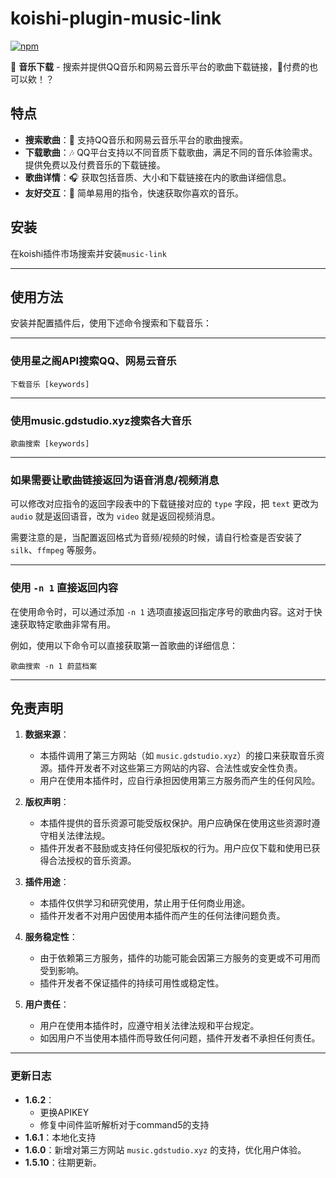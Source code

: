 
# koishi-plugin-music-link

[![npm](https://img.shields.io/npm/v/koishi-plugin-music-link?style=flat-square)](https://www.npmjs.com/package/koishi-plugin-music-link)

🎵 **音乐下载** - 搜索并提供QQ音乐和网易云音乐平台的歌曲下载链接，🤩付费的也可以欸！？

## 特点

- **搜索歌曲**：🤩 支持QQ音乐和网易云音乐平台的歌曲搜索。
- **下载歌曲**：🎶 QQ平台支持以不同音质下载歌曲，满足不同的音乐体验需求。提供免费以及付费音乐的下载链接。
- **歌曲详情**：🎧 获取包括音质、大小和下载链接在内的歌曲详细信息。
- **友好交互**：📱 简单易用的指令，快速获取你喜欢的音乐。

## 安装

在koishi插件市场搜索并安装`music-link`

---

## 使用方法

安装并配置插件后，使用下述命令搜索和下载音乐：

---

### 使用星之阁API搜索QQ、网易云音乐

```plaintext
下载音乐 [keywords]
```

---

### 使用music.gdstudio.xyz搜索各大音乐

```plaintext
歌曲搜索 [keywords]
```

---

### 如果需要让歌曲链接返回为语音消息/视频消息

可以修改对应指令的返回字段表中的下载链接对应的 `type` 字段，把 `text` 更改为 `audio` 就是返回语音，改为 `video` 就是返回视频消息。

需要注意的是，当配置返回格式为音频/视频的时候，请自行检查是否安装了 `silk`、`ffmpeg` 等服务。

---

### 使用 `-n 1` 直接返回内容

在使用命令时，可以通过添加 `-n 1` 选项直接返回指定序号的歌曲内容。这对于快速获取特定歌曲非常有用。

例如，使用以下命令可以直接获取第一首歌曲的详细信息：

```plaintext
歌曲搜索 -n 1 蔚蓝档案
```

---

## 免责声明

1. **数据来源**：
   - 本插件调用了第三方网站（如 `music.gdstudio.xyz`）的接口来获取音乐资源。插件开发者不对这些第三方网站的内容、合法性或安全性负责。
   - 用户在使用本插件时，应自行承担因使用第三方服务而产生的任何风险。

2. **版权声明**：
   - 本插件提供的音乐资源可能受版权保护。用户应确保在使用这些资源时遵守相关法律法规。
   - 插件开发者不鼓励或支持任何侵犯版权的行为。用户应仅下载和使用已获得合法授权的音乐资源。

3. **插件用途**：
   - 本插件仅供学习和研究使用，禁止用于任何商业用途。
   - 插件开发者不对用户因使用本插件而产生的任何法律问题负责。

4. **服务稳定性**：
   - 由于依赖第三方服务，插件的功能可能会因第三方服务的变更或不可用而受到影响。
   - 插件开发者不保证插件的持续可用性或稳定性。

5. **用户责任**：
   - 用户在使用本插件时，应遵守相关法律法规和平台规定。
   - 如因用户不当使用本插件而导致任何问题，插件开发者不承担任何责任。

---




### 更新日志
- **1.6.2**：
  - 更换APIKEY
  - 修复中间件监听解析对于command5的支持
- **1.6.1**：本地化支持
- **1.6.0**：新增对第三方网站 `music.gdstudio.xyz` 的支持，优化用户体验。
- **1.5.10**：往期更新。